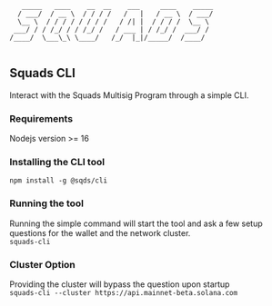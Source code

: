 ```
   _____   ____    __  __    ___     ____    _____
  / ___/  / __ \  / / / /   /   |   / __ \  / ___/
  \__ \  / / / / / / / /   / /| |  / / / /  \__ \ 
 ___/ / / /_/ / / /_/ /   / ___ | / /_/ /  ___/ / 
/____/  \___\_\ \____/   /_/  |_|/_____/  /____/  
                                                  
```

## Squads CLI
Interact with the Squads Multisig Program through a simple CLI.
### Requirements
Nodejs version >= 16
### Installing the CLI tool
`npm install -g @sqds/cli`

### Running the tool
Running the simple command will start the tool and ask a few setup questions for the wallet and the network cluster.\
`squads-cli`

### Cluster Option
Providing the cluster will bypass the question upon startup\
`squads-cli --cluster https://api.mainnet-beta.solana.com`
